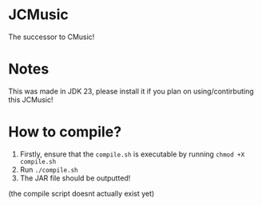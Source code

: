 # JCMusic
The successor to CMusic!

# Notes
This was made in JDK 23, please install it if you plan on using/contirbuting this JCMusic!

# How to compile?
1. Firstly, ensure that the `compile.sh` is executable by running `chmod +X compile.sh`
2. Run `./compile.sh`
3. The JAR file should be outputted!

(the compile script doesnt actually exist yet)
